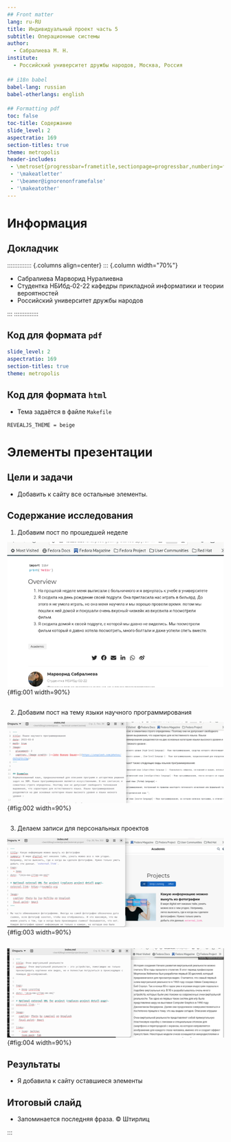 ```yaml
---
## Front matter
lang: ru-RU
title: Индивидуальный проект часть 5
subtitle: Операционные системы
author:
  - Сабралиева М. Н.
institute:
  - Российский университет дружбы народов, Москва, Россия

## i18n babel
babel-lang: russian
babel-otherlangs: english

## Formatting pdf
toc: false
toc-title: Содержание
slide_level: 2
aspectratio: 169
section-titles: true
theme: metropolis
header-includes:
 - \metroset{progressbar=frametitle,sectionpage=progressbar,numbering=fraction}
 - '\makeatletter'
 - '\beamer@ignorenonframefalse'
 - '\makeatother'
---
```


# Информация

## Докладчик

:::::::::::::: {.columns align=center}
::: {.column width="70%"}

  * Сабралиева Марворид Нуралиевна
  * Студентка НБИбд-02-22 кафедры прикладной информатики и теории вероятностей
  * Российский университет дружбы народов

:::
::::::::::::::

## Код для формата `pdf`

```yaml
slide_level: 2
aspectratio: 169
section-titles: true
theme: metropolis
```

## Код для формата `html`

- Тема задаётся в файле `Makefile`

```make
REVEALJS_THEME = beige 
```

# Элементы презентации

## Цели и задачи

- Добавить к сайту все остальные элементы.


## Содержание исследования

1. Добавим пост по прошедшей неделе

![пост по прошедшей неделе](image/1.png){#fig:001 width=90%}

##

2. Добавим пост на тему языки научного программирования 

![пост на тему языки научного программирования](image/2.png){#fig:002 width=90%}

##

3. Делаем записи для персональных проектов 

![Какую информацию можно вынуть из фотографии](image/3.png){#fig:003 width=90%}

##

![Очки виртуальной реальности](image/4.png){#fig:004 width=90%}


## Результаты

- Я добавила к сайту оставшиеся элементы

## Итоговый слайд

- Запоминается последняя фраза. © Штирлиц

:::

